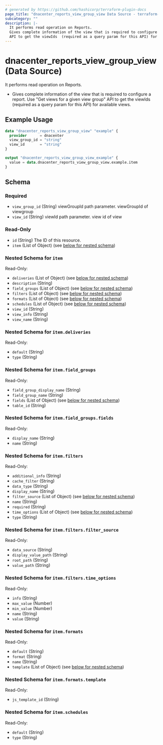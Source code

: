 ```yaml
---
# generated by https://github.com/hashicorp/terraform-plugin-docs
page_title: "dnacenter_reports_view_group_view Data Source - terraform-provider-dnacenter"
subcategory: ""
description: |-
  It performs read operation on Reports.
  Gives complete information of the view that is required to configure a report. Use "Get views for a given view group"
  API to get the viewIds  (required as a query param for this API) for available views.
---
```


# dnacenter_reports_view_group_view (Data Source)

It performs read operation on Reports.

- Gives complete information of the view that is required to configure a report. Use "Get views for a given view group"
API to get the viewIds  (required as a query param for this API) for available views.

## Example Usage

```terraform
data "dnacenter_reports_view_group_view" "example" {
  provider      = dnacenter
  view_group_id = "string"
  view_id       = "string"
}

output "dnacenter_reports_view_group_view_example" {
  value = data.dnacenter_reports_view_group_view.example.item
}
```

<!-- schema generated by tfplugindocs -->
## Schema

### Required

- `view_group_id` (String) viewGroupId path parameter. viewGroupId of viewgroup
- `view_id` (String) viewId path parameter. view id of view

### Read-Only

- `id` (String) The ID of this resource.
- `item` (List of Object) (see [below for nested schema](#nestedatt--item))

<a id="nestedatt--item"></a>
### Nested Schema for `item`

Read-Only:

- `deliveries` (List of Object) (see [below for nested schema](#nestedobjatt--item--deliveries))
- `description` (String)
- `field_groups` (List of Object) (see [below for nested schema](#nestedobjatt--item--field_groups))
- `filters` (List of Object) (see [below for nested schema](#nestedobjatt--item--filters))
- `formats` (List of Object) (see [below for nested schema](#nestedobjatt--item--formats))
- `schedules` (List of Object) (see [below for nested schema](#nestedobjatt--item--schedules))
- `view_id` (String)
- `view_info` (String)
- `view_name` (String)

<a id="nestedobjatt--item--deliveries"></a>
### Nested Schema for `item.deliveries`

Read-Only:

- `default` (String)
- `type` (String)


<a id="nestedobjatt--item--field_groups"></a>
### Nested Schema for `item.field_groups`

Read-Only:

- `field_group_display_name` (String)
- `field_group_name` (String)
- `fields` (List of Object) (see [below for nested schema](#nestedobjatt--item--field_groups--fields))
- `table_id` (String)

<a id="nestedobjatt--item--field_groups--fields"></a>
### Nested Schema for `item.field_groups.fields`

Read-Only:

- `display_name` (String)
- `name` (String)



<a id="nestedobjatt--item--filters"></a>
### Nested Schema for `item.filters`

Read-Only:

- `additional_info` (String)
- `cache_filter` (String)
- `data_type` (String)
- `display_name` (String)
- `filter_source` (List of Object) (see [below for nested schema](#nestedobjatt--item--filters--filter_source))
- `name` (String)
- `required` (String)
- `time_options` (List of Object) (see [below for nested schema](#nestedobjatt--item--filters--time_options))
- `type` (String)

<a id="nestedobjatt--item--filters--filter_source"></a>
### Nested Schema for `item.filters.filter_source`

Read-Only:

- `data_source` (String)
- `display_value_path` (String)
- `root_path` (String)
- `value_path` (String)


<a id="nestedobjatt--item--filters--time_options"></a>
### Nested Schema for `item.filters.time_options`

Read-Only:

- `info` (String)
- `max_value` (Number)
- `min_value` (Number)
- `name` (String)
- `value` (String)



<a id="nestedobjatt--item--formats"></a>
### Nested Schema for `item.formats`

Read-Only:

- `default` (String)
- `format` (String)
- `name` (String)
- `template` (List of Object) (see [below for nested schema](#nestedobjatt--item--formats--template))

<a id="nestedobjatt--item--formats--template"></a>
### Nested Schema for `item.formats.template`

Read-Only:

- `js_template_id` (String)



<a id="nestedobjatt--item--schedules"></a>
### Nested Schema for `item.schedules`

Read-Only:

- `default` (String)
- `type` (String)
